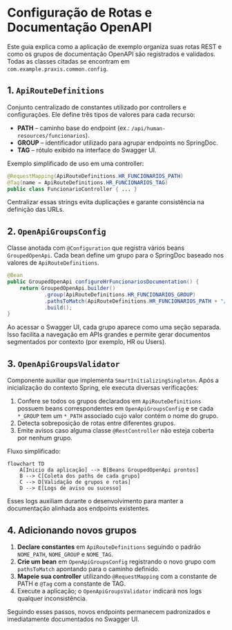 # Configuração de Rotas e Documentação OpenAPI

Este guia explica como a aplicação de exemplo organiza suas rotas REST e como os grupos de documentação OpenAPI são registrados e validados. Todas as classes citadas se encontram em `com.example.praxis.common.config`.

## 1. `ApiRouteDefinitions`

Conjunto centralizado de constantes utilizado por controllers e configurações. Ele define três tipos de valores para cada recurso:

- **PATH** – caminho base do endpoint (ex.: `/api/human-resources/funcionarios`).
- **GROUP** – identificador utilizado para agrupar endpoints no SpringDoc.
- **TAG** – rótulo exibido na interface do Swagger UI.

Exemplo simplificado de uso em uma controller:

```java
@RequestMapping(ApiRouteDefinitions.HR_FUNCIONARIOS_PATH)
@Tag(name = ApiRouteDefinitions.HR_FUNCIONARIOS_TAG)
public class FuncionarioController { ... }
```

Centralizar essas strings evita duplicações e garante consistência na definição das URLs.

## 2. `OpenApiGroupsConfig`

Classe anotada com `@Configuration` que registra vários beans `GroupedOpenApi`. Cada bean define um grupo para o SpringDoc baseado nos valores de `ApiRouteDefinitions`.

```java
@Bean
public GroupedOpenApi configureHrFuncionariosDocumentation() {
    return GroupedOpenApi.builder()
            .group(ApiRouteDefinitions.HR_FUNCIONARIOS_GROUP)
            .pathsToMatch(ApiRouteDefinitions.HR_FUNCIONARIOS_PATH + "/**")
            .build();
}
```

Ao acessar o Swagger UI, cada grupo aparece como uma seção separada. Isso facilita a navegação em APIs grandes e permite gerar documentos segmentados por contexto (por exemplo, HR ou Users).

## 3. `OpenApiGroupsValidator`

Componente auxiliar que implementa `SmartInitializingSingleton`. Após a inicialização do contexto Spring, ele executa diversas verificações:

1. Confere se todos os grupos declarados em `ApiRouteDefinitions` possuem beans correspondentes em `OpenApiGroupsConfig` e se cada `*_GROUP` tem um `*_PATH` associado cujo valor contém o nome do grupo.
2. Detecta sobreposição de rotas entre diferentes grupos.
3. Emite avisos caso alguma classe `@RestController` não esteja coberta por nenhum grupo.

Fluxo simplificado:

```mermaid
flowchart TD
    A[Inicio da aplicação] --> B[Beans GroupedOpenApi prontos]
    B --> C[Coleta dos paths de cada grupo]
    C --> D[Validação de grupos e rotas]
    D --> E[Logs de aviso ou sucesso]
```

Esses logs auxiliam durante o desenvolvimento para manter a documentação alinhada aos endpoints existentes.

## 4. Adicionando novos grupos

1. **Declare constantes** em `ApiRouteDefinitions` seguindo o padrão `NOME_PATH`, `NOME_GROUP` e `NOME_TAG`.
2. **Crie um bean** em `OpenApiGroupsConfig` registrando o novo grupo com `pathsToMatch` apontando para o caminho definido.
3. **Mapeie sua controller** utilizando `@RequestMapping` com a constante de PATH e `@Tag` com a constante de TAG.
4. Execute a aplicação; o `OpenApiGroupsValidator` indicará nos logs qualquer inconsistência.

Seguindo esses passos, novos endpoints permanecem padronizados e imediatamente documentados no Swagger UI.
